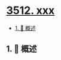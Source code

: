 # [3512. xxx](https://github.com/Tdahuyou/TNotes.leetcode/tree/main/notes/3512.%20xxx)

<!-- region:toc -->

- [1. 📝 概述](#1--概述)

<!-- endregion:toc -->

## 1. 📝 概述
